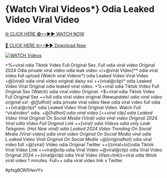 # {Watch Viral Videos*} Odia Leaked Video Viral Video


[🌐 CLICK HERE 🟢==►► WATCH NOW](https://gitload.pages.dev/)

[🔴 CLICK HERE 🌐==►► Download Now](https://gitload.pages.dev/)

[![WATCH Videos](https://i.imgur.com/dJHk4Zq.gif)](https://gitload.pages.dev/)



























+%+viral odia Tiktok Video Full Original Sex. Full odia viral video Original 2024 Odia private viral video odia leak video +)+@viral Video]** odia viral video full upload {Watch viral Videos*} odia Leaked Video Viral Video +@[viral} odia viral video original daisy xxl ++(viral@clip)* odia Leaked Video Viral Original
odia leaked viral video. +%+viral odia Tiktok Video Full Original Sex
{Watch} odia viral video Original.
+$+viral odia Tiktok Video Full Original Sex
++full odia viral video original
(New*update) odia viral video original xxl
-@[full*hot] odia private viral video New odia viral video full odia
++(viral@clip)* odia Leaked Video Viral Original Video.
Watch Full ^viralvideo^ odia. +@[full*hot] odia viral video [++viral clip] odia Leaked Video Viral Original On Social Media
{Viral} odia viral video Original 2024. Viral odia Video Full Original Link
++[viral} odia Videos odia only Leak Telegram.
{Hot New viral} odia Leaked 2024 Video Trending On Social Media
[Viral-video] odia viral video Original On Social Media
viral odia L.eaked Video Viral Original On Social Media
+@[original*hot] odia viral video full +@[viral} Video odia Original Twitter ++(((viral+to))odia Tiktok Viral Video Link
++viral@clip odia Viral Video
+@viral@clip) odia Viral Video Original 2024
++(viral@clip) odia Viral Video
((fast+link))+viral odia tiktok viral video 1 minutes.
Full++ odia viral video link x Twitter.


#pfsg8ON1HwvYx
